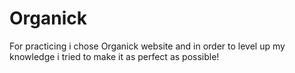 # Organick
For practicing i chose Organick website and in order to level up my knowledge i tried to make it as perfect as possible!

